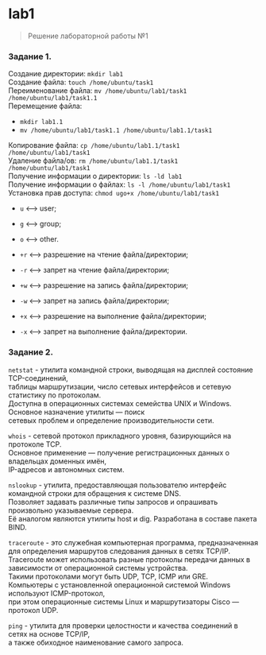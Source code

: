 # lab1
> Решение лабораторной работы №1
### Задание 1.
Создание директории: `mkdir lab1`  
Создание файла: `touch /home/ubuntu/task1`  
Переименование файла: `mv /home/ubuntu/lab1/task1 /home/ubuntu/lab1/task1.1`  
Перемещение файла:
* `mkdir lab1.1`
* `mv /home/ubuntu/lab1/task1.1 /home/ubuntu/lab1.1/task1`
  
Копирование файла: `cp /home/ubuntu/lab1.1/task1 /home/ubuntu/lab1/task1`  
Удаление файла/ов: `rm /home/ubuntu/lab1.1/task1 /home/ubuntu/lab1/task1`  
Получение информации о директории: `ls -ld lab1`  
Получение информации о файлах: `ls -l /home/ubuntu/lab1/task1`  
Установка прав доступа: `chmod ugo+x /home/ubuntu/lab1/task1`  
* `u` <--> user;
* `g` <--> group;
* `o` <--> other.

* `+r` <--> разрешение на чтение файла/директории;
* `-r` <--> запрет на чтение файла/директории;
* `+w` <--> разрешение на запись файла/директории;
* `-w` <--> запрет на запись файла/директории;
* `+x` <--> разрешение на выполнение файла/директории;
* `-x` <--> запрет на выполнение файла/директории.

### Задание 2.
`netstat` - утилита командной строки, выводящая на дисплей состояние TCP-соединений,  
таблицы маршрутизации, число сетевых интерфейсов и сетевую статистику по протоколам.  
Доступна в операционных системах семейства UNIX и Windows. Основное назначение утилиты — поиск  
сетевых проблем и определение производительности сети.  
  
`whois` - сетевой протокол прикладного уровня, базирующийся на протоколе TCP.  
Основное применение — получение регистрационных данных о владельцах доменных имён,  
IP-адресов и автономных систем.  

`nslookup` - утилита, предоставляющая пользователю интерфейс командной строки для обращения к системе DNS.  
Позволяет задавать различные типы запросов и опрашивать произвольно указываемые сервера.  
Её аналогом являются утилиты host и dig. Разработана в составе пакета BIND.  

`traceroute` - это служебная компьютерная программа, предназначенная для определения маршрутов следования данных в сетях TCP/IP.  
Traceroute может использовать разные протоколы передачи данных в зависимости от операционной системы устройства.  
Такими протоколами могут быть UDP, TCP, ICMP или GRE.  
Компьютеры с установленной операционной системой Windows используют ICMP-протокол,  
при этом операционные системы Linux и маршрутизаторы Cisco — протокол UDP.  

`ping` - утилита для проверки целостности и качества соединений в сетях на основе TCP/IP,  
а также обиходное наименование самого запроса.
